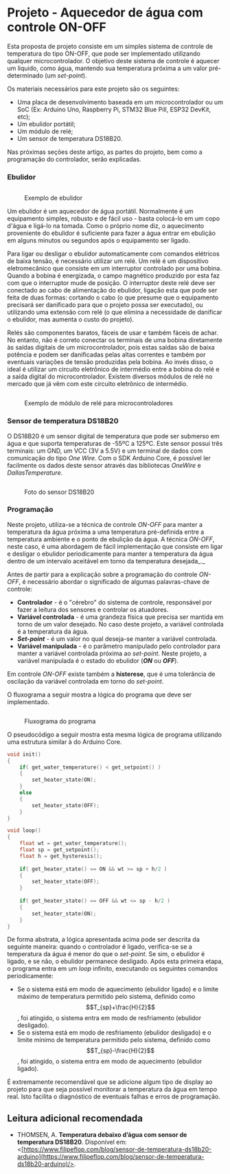 # Projeto - Aquecedor de água com controle ON-OFF

Esta proposta de projeto consiste em um simples sistema de controle de temperatura do tipo ON-OFF, que pode ser implementado utilizando qualquer microcontrolador. O objetivo deste sistema de controle é aquecer um liquido, como água, mantendo sua temperatura próxima a um valor pré-determinado (um _set-point_).&#x20;

Os materiais necessários para este projeto são os seguintes:

* Uma placa de desenvolvimento baseada em um microcontrolador ou um SoC (Ex: Arduino Uno, Raspberry Pi, STM32 Blue Pill, ESP32 DevKit, etc);
* Um ebulidor portátil;
* Um módulo de relé;
* Um sensor de temperatura DS18B20.

Nas próximas seções deste artigo, as partes do projeto, bem como a programação do controlador, serão explicadas.

### Ebulidor

<figure><img src="../.gitbook/assets/araujo-ebulidor-rabo-quente-mergulhao1-7e4af4a049bdf7fe6315131080649484-640-0.jpg" alt=""><figcaption><p>Exemplo de ebulidor</p></figcaption></figure>

Um ebulidor é um aquecedor de água portátil. Normalmente é um equipamento simples, robusto e de fácil uso - basta colocá-lo em um copo d'água e ligá-lo na tomada. Como o próprio nome diz, o aquecimento proveniente do ebulidor é suficiente para fazer a água entrar em ebulição em alguns minutos ou segundos após o equipamento ser ligado.

Para ligar ou desligar o ebulidor automaticamente com comandos elétricos de baixa tensão, é necessário utilizar um relé. Um relé é um dispositivo eletromecânico que consiste em um interruptor controlado por uma bobina. Quando a bobina é energizada, o campo magnético produzido por esta faz com que o interruptor mude de posição. O interruptor deste relé deve ser conectado ao cabo de alimentação do ebulidor, ligação esta que pode ser feita de duas formas: cortando o cabo (o que presume que o equipamento precisará ser danificado para que o projeto possa ser executado), ou utilizando uma extensão com relé (o que elimina a necessidade de danificar o ebulidor, mas aumenta o custo do projeto).

Relés são componentes baratos, fáceis de usar e também fáceis de achar. No entanto, não é correto conectar os terminais de uma bobina diretamente às saídas digitais de um microcontrolador, pois estas saídas são de baixa potência e podem ser danificadas pelas altas correntes e também por eventuais variações de tensão produzidas pela bobina. Ao invés disso, o ideal é utilizar um circuito eletrônico de intermédio entre a bobina do relé e a saída digital do microcontrolador. Existem diversos módulos de relé no mercado que já vêm com este circuito eletrônico de intermédio.

<figure><img src="../.gitbook/assets/f36065f3e99d79a072f94a2d858c5475.jfif" alt=""><figcaption><p>Exemplo de módulo de relé para microcontroladores</p></figcaption></figure>

### Sensor de temperatura DS18B20

O DS18B20 é um sensor digital de temperatura que pode ser submerso em água e que suporta temperaturas de -55ºC a 125ºC. Este sensor possui três terminais: um GND, um VCC (3V a 5.5V) e um terminal de dados com comunicação do tipo _One Wire_. Com o SDK Arduino Core, é possível ler facilmente os dados deste sensor através das bibliotecas _OneWire_ e _DallasTemperature_.

<figure><img src="../.gitbook/assets/546_1_H.png" alt=""><figcaption><p>Foto do sensor DS18B20</p></figcaption></figure>

### Programação

Neste projeto, utiliza-se a técnica de controle _ON-OFF_ para manter a temperatura da água próxima a uma temperatura pré-definida entre a temperatura ambiente e o ponto de ebulição da água. A técnica _ON-OFF_, neste caso, é uma abordagem de fácil implementação que consiste em ligar e desligar o ebulidor periodicamente para manter a temperatura da água dentro de um intervalo aceitável em torno da temperatura desejada_._

Antes de partir para a explicação sobre a programação do controle _ON-OFF_, é necessário abordar o significado de algumas palavras-chave de controle:

* **Controlador** - é o "cérebro" do sistema de controle, responsável por fazer a leitura dos sensores e controlar os atuadores.
* **Variável controlada** - é uma grandeza física que precisa ser mantida em torno de um valor desejado. No caso deste projeto, a variável controlada é a temperatura da água.
* _**Set-point**_ - é um valor no qual deseja-se manter a variável controlada.
* **Variável manipulada** - é o parâmetro manipulado pelo controlador para manter a variável controlada próxima ao _set-point_. Neste projeto, a variável manipulada é o estado do ebulidor (_**ON**_ ou _**OFF**_).

Em controle _ON-OFF_ existe também a **histerese**, que é uma tolerância de oscilação da variável controlada em torno do _set-point_.

O fluxograma a seguir mostra a lógica do programa que deve ser implementado.

<figure><img src="../.gitbook/assets/Controle ON-OFF de água.drawio.png" alt=""><figcaption><p>Fluxograma do programa</p></figcaption></figure>

O pseudocódigo a seguir mostra esta mesma lógica de programa utilizando uma estrutura similar à do Arduino Core.

```cpp
void init()
{
    if( get_water_temperature() < get_setpoint() )
    {
        set_heater_state(ON);
    }
    else
    {
        set_heater_state(OFF);
    }
}

void loop()
{
    float wt = get_water_temperature();
    float sp = get_setpoint();
    float h = get_hysteresis();
    
    if( get_heater_state() == ON && wt >= sp + h/2 )
    {
        set_heater_state(OFF);
    }
    
    if( get_heater_state() == OFF && wt <= sp - h/2 )
    {
        set_heater_state(ON);
    }
}
```

De forma abstrata, a lógica apresentada acima pode ser descrita da seguinte maneira: quando o controlador é ligado, verifica-se se a temperatura da água é menor do que o _set-point_. Se sim, o ebulidor é ligado, e se não, o ebulidor permanece desligado. Após esta primeira etapa, o programa entra em um _loop_ infinito, executando os seguintes comandos periodicamente:

* &#x20;Se o sistema está em modo de aquecimento (ebulidor ligado) e o limite máximo de temperatura permitido pelo sistema, definido como $$T_{sp}+\frac{H}{2}$$, foi atingido, o sistema entra em modo de resfriamento (ebulidor desligado).
* Se o sistema está em modo de resfriamento (ebulidor desligado) e o limite mínimo de temperatura permitido pelo sistema, definido como $$T_{sp}-\frac{H}{2}$$, foi atingido, o sistema entra em modo de aquecimento (ebulidor ligado).

É extremamente recomendável que se adicione algum tipo de display ao projeto para que seja possível monitorar a temperatura da água em tempo real. Isto facilita o diagnóstico de eventuais falhas e erros de programação.

## Leitura adicional recomendada

*   THOMSEN, A. **Temperatura debaixo d’água com sensor de temperatura DS18B20**. Disponível em: <[https://www.filipeflop.com/blog/sensor-de-temperatura-ds18b20-arduino](https://www.filipeflop.com/blog/sensor-de-temperatura-ds18b20-arduino)/>.

    ‌
